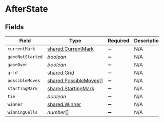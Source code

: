 # AfterState


## Fields

| Field                                                                 | Type                                                                  | Required                                                              | Description                                                           |
| --------------------------------------------------------------------- | --------------------------------------------------------------------- | --------------------------------------------------------------------- | --------------------------------------------------------------------- |
| `currentMark`                                                         | [shared.CurrentMark](../../../sdk/models/shared/currentmark.md)       | :heavy_minus_sign:                                                    | N/A                                                                   |
| `gameNotStarted`                                                      | *boolean*                                                             | :heavy_minus_sign:                                                    | N/A                                                                   |
| `gameOver`                                                            | *boolean*                                                             | :heavy_minus_sign:                                                    | N/A                                                                   |
| `grid`                                                                | [shared.Grid](../../../sdk/models/shared/grid.md)                     | :heavy_minus_sign:                                                    | N/A                                                                   |
| `possibleMoves`                                                       | [shared.PossibleMoves](../../../sdk/models/shared/possiblemoves.md)[] | :heavy_minus_sign:                                                    | N/A                                                                   |
| `startingMark`                                                        | [shared.StartingMark](../../../sdk/models/shared/startingmark.md)     | :heavy_minus_sign:                                                    | N/A                                                                   |
| `tie`                                                                 | *boolean*                                                             | :heavy_minus_sign:                                                    | N/A                                                                   |
| `winner`                                                              | [shared.Winner](../../../sdk/models/shared/winner.md)                 | :heavy_minus_sign:                                                    | N/A                                                                   |
| `winningCells`                                                        | *number*[]                                                            | :heavy_minus_sign:                                                    | N/A                                                                   |